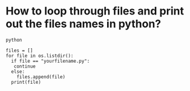 # How to loop through files and print out the files names in python?
```
python

files = []
for file in os.listdir():
  if file == "yourfilename.py":
   continue
  else:
    files.append(file)
  print(file)
